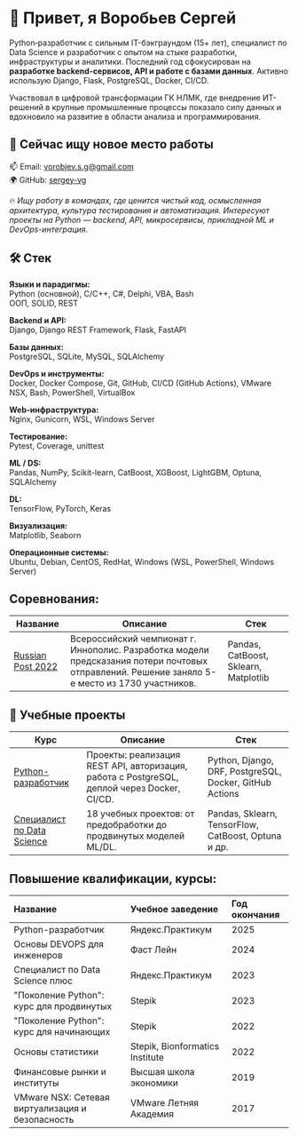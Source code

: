 # 👋 Привет, я Воробьев Сергей

Python‑разработчик с сильным IT-бэкграундом (15+ лет), специалист по Data Science и разработчик с опытом на стыке разработки, инфраструктуры и аналитики. Последний год сфокусирован на **разработке backend-сервисов, API и работе с базами данных**. Активно использую Django, Flask, PostgreSQL, Docker, CI/CD.  

Участвовал в цифровой трансформации ГК НЛМК, где внедрение ИТ-решений в крупные промышленные процессы показало силу данных и вдохновило на развитие в области анализа и программирования.

## 🚀 Сейчас ищу новое место работы
📫 Email: vorobjev.s.g@gmail.com  
🌍 GitHub: [sergey-vg](https://github.com/sergey-vg)

🔥 *Ищу работу в командах, где ценится чистый код, осмысленная архитектура, культура тестирования и автоматизация. Интересуют проекты на Python — backend, API, микросервисы, прикладной ML и DevOps-интеграция.*

## 🛠 Стек

**Языки и парадигмы:**  
Python (основной), C/C++, C#, Delphi, VBA, Bash  
ООП, SOLID, REST

**Backend и API:**  
Django, Django REST Framework, Flask, FastAPI

**Базы данных:**  
PostgreSQL, SQLite, MySQL, SQLAlchemy

**DevOps и инструменты:**  
Docker, Docker Compose, Git, GitHub, CI/CD (GitHub Actions), VMware NSX, Bash, PowerShell, VirtualBox

**Web-инфраструктура:**  
Nginx, Gunicorn, WSL, Windows Server

**Тестирование:**  
Pytest, Coverage, unittest

**ML / DS:**  
Pandas, NumPy, Scikit-learn, CatBoost, XGBoost, LightGBM, Optuna, SQLAlchemy

**DL:**  
TensorFlow, PyTorch, Keras

**Визуализация:**  
Matplotlib, Seaborn

**Операционные системы:**  
Ubuntu, Debian, CentOS, RedHat, Windows (WSL, PowerShell, Windows Server)

## Соревнования:

| Название                                                     | Описание                                                     | Стек                                                  |
| ------------------------------------------------------------ | ------------------------------------------------------------ | ------------------------------------------------------------ |
| [Russian Post 2022](https://github.com/sergey-vg/russian-post-2022) |Всероссийский чемпионат г. Иннополис. Разработка модели предсказания потери почтовых отправлений. Решение заняло 5-е место из 1730 участников. | Pandas, CatBoost, Sklearn, Matplotlib|

## 📁 Учебные проекты

| Курс | Описание | Стек |
|------|----------|------|
| [Python-разработчик](https://github.com/sergey-vg/yandex-python-course) | Проекты: реализация REST API, авторизация, работа с PostgreSQL, деплой через Docker, CI/CD. | Python, Django, DRF, PostgreSQL, Docker, GitHub Actions |
| [Специалист по Data Science](https://github.com/sergey-vg/yandex-ds-course) | 18 учебных проектов: от предобработки до продвинутых моделей ML/DL. | Pandas, Sklearn, TensorFlow, CatBoost, Optuna и др. |

## Повышение квалификации, курсы:
| Название | Учебное заведение| Год окончания |
| :---------- | :---------- | :---------- |
| Python-разработчик | Яндекс.Практикум | 2025 |
| Основы DEVOPS для инженеров | Фаст Лейн | 2024 |
| Специалист по Data Science плюс | Яндекс.Практикум | 2023 |
| "Поколение Python": курс для продвинутых | Stepik | 2023 |
| "Поколение Python": курс для начинающих | Stepik | 2022 |
| Основы статистики | Stepik, Bionformatics Institute | 2022 |
| Финансовые рынки и институты | Высшая школа экономики | 2019 |
| VMware NSX: Сетевая виртуализация и безопасность | VMware Летняя Академия | 2017 |
